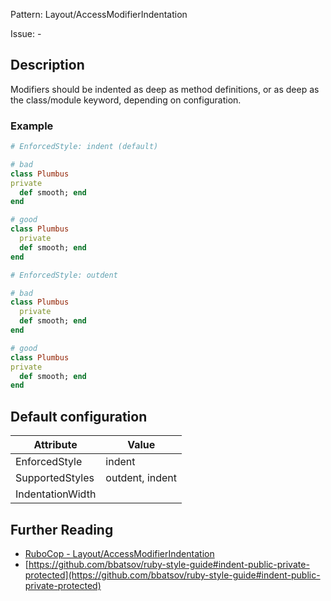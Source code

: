 Pattern: Layout/AccessModifierIndentation

Issue: -

## Description

Modifiers should be indented as deep as method definitions, or as deep
as the class/module keyword, depending on configuration.

### Example

```ruby
# EnforcedStyle: indent (default)

# bad
class Plumbus
private
  def smooth; end
end

# good
class Plumbus
  private
  def smooth; end
end

# EnforcedStyle: outdent

# bad
class Plumbus
  private
  def smooth; end
end

# good
class Plumbus
private
  def smooth; end
end
```

## Default configuration

Attribute | Value
--- | ---
EnforcedStyle | indent
SupportedStyles | outdent, indent
IndentationWidth |

## Further Reading

* [RuboCop - Layout/AccessModifierIndentation](https://rubocop.readthedocs.io/en/latest/cops_layout/#layoutaccessmodifierindentation)
* [https://github.com/bbatsov/ruby-style-guide#indent-public-private-protected](https://github.com/bbatsov/ruby-style-guide#indent-public-private-protected)
